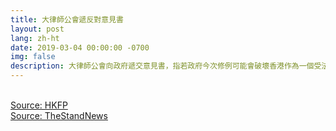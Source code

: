 ```yaml
---
title: 大律師公會遞反對意見書
layout: post
lang: zh-ht
date: 2019-03-04 00:00:00 -0700
img: false
description: 大律師公會向政府遞交意見書，指若政府今次修例可能會破壞香港作為一個受法治保障的自由及安全城市的聲譽
---
```


<br>[Source: HKFP](https://www.hongkongfp.com/2019/03/05/jumping-gun-barristers-scholars-democrats-oppose-update-hong-kong-extradition-law-consultation-ends/)
<br>[Source: TheStandNews](https://thestandnews.com/politics/%E7%A7%BB%E4%BA%A4%E9%80%83%E7%8A%AF-%E5%A4%A7%E5%BE%8B%E5%B8%AB%E5%85%AC%E6%9C%83%E6%84%8F%E8%A6%8B%E6%9B%B8-%E6%89%B9%E4%BF%AE%E8%A8%82%E5%8F%AF%E8%83%BD%E7%A0%B4%E5%A3%9E%E9%A6%99%E6%B8%AF%E8%87%AA%E7%94%B1%E5%AE%89%E5%85%A8%E8%81%B2%E8%AD%BD/)